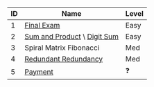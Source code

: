 | ID | Name                                                              | Level |
|----|-------------------------------------------------------------------|-------|
| 1  | [Final Exam](https://cantho20.kattis.com/problems/finalexam2)    | Easy  |
| 2  | [Sum and Product](https://atcoder.jp/contests/arc108/tasks/arc108_a) \\ [Digit Sum](https://atcoder.jp/contests/arc060/tasks/arc060_b) | Easy  |
| 3  | Spiral Matrix Fibonacci  | Med   |
| 4  | [Redundant Redundancy](https://atcoder.jp/contests/arc110/tasks/arc110_a)    | Med   |
| 5  | [Payment](https://atcoder.jp/contests/ABC155/tasks/abc155_e) | :question:    |
